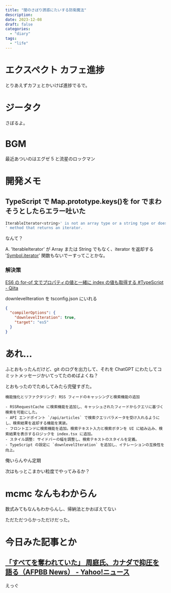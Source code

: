 ```yaml
---
title: "闇のさぼり誘惑にたいする防衛魔法"
description:
date: 2023-12-08
draft: false
categories:
  - "diary"
tags:
  - "life"
---
```


# エクスペクト カフェ進捗

とりあえずカフェとかいけば進捗でるで。

# ジータク

さぼるよ。

# BGM

最近あついのはエグゼ 5 と流星のロックマン

# 開発メモ

## TypeScript で Map.prototype.keys()を for でまわそうとしたらエラー吐いた

```bash
IterableIterator<string>' is not an array type or a string type or does not have a '[Symbol.iterator]()
' method that returns an iterator.
```

なんて？

A. 'IterableIterator<string>' が Array または String でもなく、iterator を返却する '[Symbol.iterator]()' 関数もないでーすってことかな。

### 解決策

[ES6 の for-of 文でプロパティの値と一緒に index の値も取得する #TypeScript - Qiita](https://qiita.com/pione30/items/70e52691386717634358)

downlevelIteration を tsconfig.json にいれる

```json
{
  "compilerOptions": {
    "downlevelIteration": true,
    "target": "es5"
  }
}
```

# あれ...

ふとおもったんだけど、git のログを出力して、それを ChatGPT にわたしてコミットメッセージかいてってたのめばよくね？

とおもったのでためしてみたら完璧すぎた。

```
機能強化とリファクタリング: RSS フィードのキャッシングと検索機能の追加

- RSSRequestCache に検索機能を追加し、キャッシュされたフィードからクエリに基づく検索を可能にした。
- API エンドポイント `/api/articles` で検索クエリパラメータを受け入れるようにし、検索結果を返却する機能を実装。
- フロントエンドに検索機能を追加。検索テキスト入力と検索ボタンを UI に組み込み、検索結果を表示するロジックを index.tsx に追加。
- スタイル調整: サイドバーの幅を調整し、検索テキストのスタイルを定義。
- TypeScript の設定に `downlevelIteration` を追加し、イテレーションの互換性を向上。

```

俺いらんやん定期

次はもっとこまかい粒度でやってみるか？

# mcmc なんもわからん

数式みてもなんもわからんし、帰納法とかおぼえてない

ただただつらかっただけだった。

# 今日みた記事とか

## [「すべてを奪われていた」 周庭氏、カナダで抑圧を語る（AFPBB News） - Yahoo!ニュース](https://news.yahoo.co.jp/articles/627ae395bb14b38aef13554dd368967d7238030e)

えっぐ
